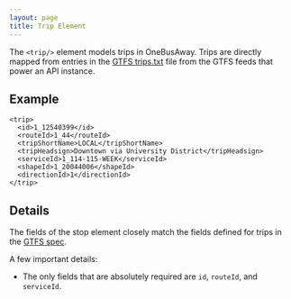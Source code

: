 ```yaml
---
layout: page
title: Trip Element
---
```


The `<trip/>` element models trips in OneBusAway.  Trips are directly mapped from entries in the [GTFS trips.txt](http://code.google.com/transit/spec/transit_feed_specification.html#trips_txt___Field_Definitions) file from the GTFS feeds that power an API instance.

## Example

    <trip>
      <id>1_12540399</id>
      <routeId>1_44</routeId>
      <tripShortName>LOCAL</tripShortName>
      <tripHeadsign>Downtown via University District</tripHeadsign>
      <serviceId>1_114-115-WEEK</serviceId>
      <shapeId>1_20044006</shapeId>
      <directionId>1</directionId>
    </trip>

## Details

The fields of the stop element closely match the fields defined for trips in the [GTFS spec](http://code.google.com/transit/spec/transit_feed_specification.html#trips_txt___Field_Definitions).

A few important details:

* The only fields that are absolutely required are `id`, `routeId`, and `serviceId`.
